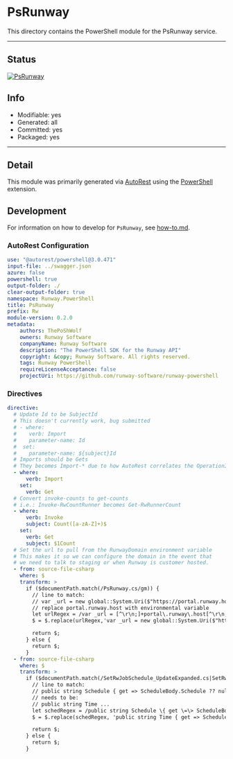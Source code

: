 <!-- region Generated -->
# PsRunway
This directory contains the PowerShell module for the PsRunway service.

---
## Status
[![PsRunway](https://img.shields.io/powershellgallery/v/PsRunway.svg?style=flat-square&label=PsRunway "PsRunway")](https://www.powershellgallery.com/packages/PsRunway/)

## Info
- Modifiable: yes
- Generated: all
- Committed: yes
- Packaged: yes

---
## Detail
This module was primarily generated via [AutoRest](https://github.com/Azure/autorest) using the [PowerShell](https://github.com/Azure/autorest.powershell) extension.

## Development
For information on how to develop for `PsRunway`, see [how-to.md](how-to.md).
<!-- endregion -->

### AutoRest Configuration

``` yaml
use: "@autorest/powershell@3.0.471"
input-file: ../swagger.json
azure: false
powershell: true
output-folder: ./
clear-output-folder: true
namespace: Runway.PowerShell
title: PsRunway
prefix: Rw
module-version: 0.2.0
metadata:
    authors: ThePoShWolf
    owners: Runway Software
    companyName: Runway Software
    description: "The PowerShell SDK for the Runway API"
    copyright: &copy; Runway Software. All rights reserved.
    tags: Runway PowerShell
    requireLicenseAcceptance: false
    projectUri: https://github.com/runway-software/runway-powershell
```

### Directives

``` yaml
directive:
  # Update Id to be SubjectId
  # This doesn't currently work, bug submitted
  # - where:
  #    verb: Import
  #    parameter-name: Id
  #  set:
  #    parameter-name: ${subject}Id
  # Imports should be Gets
  # They becomes Import-* due to how AutoRest correlates the OperationId to a verb
  - where:
      verb: Import
    set:
      verb: Get
  # Convert invoke-counts to get-counts
  # i.e.: Invoke-RwCountRunner becomes Get-RwRunnerCount
  - where:
      verb: Invoke
      subject: Count([a-zA-Z]+)$
    set:
      verb: Get
      subject: $1Count
  # Set the url to pull from the RunwayDomain environment variable
  # This makes it so we can configure the domain in the event that
  # we need to talk to staging or when Runway is customer hosted.
  - from: source-file-csharp
    where: $
    transform: >
      if ($documentPath.match(/PsRunway.cs/gm)) {
        // line to match:
        // var _url = new global::System.Uri($"https://portal.runway.host{pathAndQuery}");
        // replace portal.runway.host with environmental variable
        let urlRegex = /var _url = [^\r\n;]+portal\.runway\.host[^\r\n;]+;/gmi
        $ = $.replace(urlRegex,'var _url = new global::System.Uri($"https://{System.Environment.GetEnvironmentVariable("RunwayDomain")}{pathAndQuery}");');

        return $;
      } else {
        return $;
      }
  - from: source-file-csharp
    where: $
    transform: >
      if ($documentPath.match(/SetRwJobSchedule_UpdateExpanded.cs|SetRwJobSchedule_UpdateViaIdentityExpanded.cs/gm)) {
        // line to match:
        // public string Schedule { get => ScheduleBody.Schedule ?? null; set => ScheduleBody.Schedule = value; }
        // needs to be:
        // public string Time ...
        let schedRegex = /public string Schedule \{ get \=\> ScheduleBody\.Schedule [^\r\n]+/gmi
        $ = $.replace(schedRegex, 'public string Time { get => ScheduleBody.Schedule ?? null; set => ScheduleBody.Schedule = value; }');

        return $;
      } else {
        return $;
      }
```
